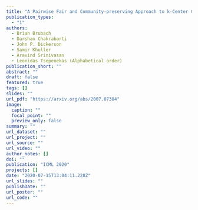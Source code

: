 ```yaml
---
title: "A Pairwise Fair and Community-preserving Approach to k-Center Clustering"
publication_types:
  - "1"
authors:
  - Brian Brubach
  - Darshan Chakrabarti
  - John P. Dickerson 
  - Samir Khuller
  - Aravind Srinivasan
  - Leonidas Tsepenekas (Alphabetical order)
publication_short: ""
abstract: ""
draft: false
featured: true
tags: []
slides: ""
url_pdf: "https://arxiv.org/abs/2007.07384"
image:
  caption: ""
  focal_point: ""
  preview_only: false
summary: ""
url_dataset: ""
url_project: ""
url_source: ""
url_video: ""
author_notes: []
doi: ""
publication: "ICML 2020" 
projects: []
date: "2020-07-15T13:04:11.228Z"
url_slides: ""
publishDate: ""
url_poster: ""
url_code: ""
---
```


